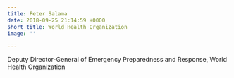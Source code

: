 ```yaml
---
title: Peter Salama
date: 2018-09-25 21:14:59 +0000
short_title: World Health Organization
image: ''

---
```

Deputy Director-General of Emergency Preparedness and Response, World Health Organization